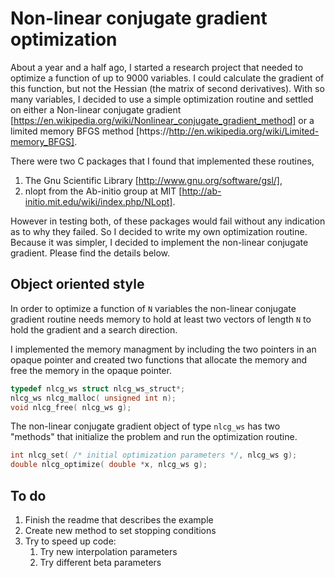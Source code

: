 Non-linear conjugate gradient optimization
==========================================

About a year and a half ago, I started a research project that needed
to optimize a function of up to 9000 variables. I could calculate the
gradient of this function, but not the Hessian (the matrix of second
derivatives). With so many variables, I decided to use a simple
optimization routine and settled on either a Non-linear conjugate
gradient
[https://en.wikipedia.org/wiki/Nonlinear_conjugate_gradient_method] or
a limited memory BFGS method
[https://http://en.wikipedia.org/wiki/Limited-memory_BFGS].

There were two C packages that I found that implemented these
routines, 

  1. The Gnu Scientific Library [http://www.gnu.org/software/gsl/], 
  2. nlopt from the Ab-initio group at MIT 
     [http://ab-initio.mit.edu/wiki/index.php/NLopt].  

However in testing both, of these packages would fail without any
indication as to why they failed. So I decided to write my own
optimization routine. Because it was simpler, I decided to implement
the non-linear conjugate gradient. Please find the details below.

Object oriented style 
--------------------- 

In order to optimize a function of `N` variables the non-linear
conjugate gradient routine needs memory to hold at least two vectors
of length `N` to hold the gradient and a search direction.

I implemented the memory managment by including the two pointers in an
opaque pointer and created two functions that allocate the memory and
free the memory in the opaque pointer.

````c 
typedef nlcg_ws struct nlcg_ws_struct*;
nlcg_ws nlcg_malloc( unsigned int n);
void nlcg_free( nlcg_ws g); 
````

The non-linear conjugate gradient object of type `nlcg_ws` has two
"methods" that initialize the problem and run the optimization
routine.

````c
int nlcg_set( /* initial optimization parameters */, nlcg_ws g);
double nlcg_optimize( double *x, nlcg_ws g);
````

To do
-----

1. Finish the readme that describes the example
2. Create new method to set stopping conditions
3. Try to speed up code:
    1. Try new interpolation parameters
	2. Try different beta parameters
	

